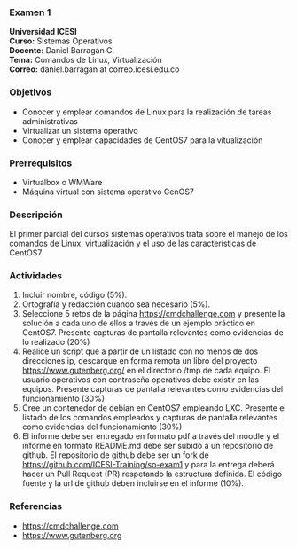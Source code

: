 ### Examen 1
**Universidad ICESI**  
**Curso:** Sistemas Operativos  
**Docente:** Daniel Barragán C.  
**Tema:** Comandos de Linux, Virtualización  
**Correo:** daniel.barragan at correo.icesi.edu.co

### Objetivos
* Conocer y emplear comandos de Linux para la realización de tareas administrativas
* Virtualizar un sistema operativo
* Conocer y emplear capacidades de CentOS7 para la vitualización

### Prerrequisitos
* Virtualbox o WMWare
* Máquina virtual con sistema operativo CenOS7

### Descripción
El primer parcial del cursos sistemas operativos trata sobre el manejo de los comandos de Linux, virtualización y el uso de las características de CentOS7

### Actividades
1. Incluir nombre, código (5%).
2. Ortografía y redacción cuando sea necesario (5%).
3. Seleccione 5 retos de la página https://cmdchallenge.com y presente la solución a cada uno de ellos a través de un ejemplo práctico en CentOS7. Presente capturas de pantalla relevantes como evidencias de lo realizado (20%)
4. Realice un script que a partir de un listado con no menos de dos direcciones ip, descargue en forma remota un libro del proyecto https://www.gutenberg.org/ en el directorio /tmp de cada equipo. El usuario operativos con contraseña operativos debe existir en las equipos. Presente capturas de pantalla relevantes como evidencias del funcionamiento (30%)
5. Cree un contenedor de debian en CentOS7 empleando LXC. Presente el listado de los comandos empleados y capturas de pantalla relevantes como evidencias del funcionamiento (30%)
6. El informe debe ser entregado en formato pdf a través del moodle y el informe en formato README.md debe ser subido a un repositorio de github. El repositorio de github debe ser un fork de https://github.com/ICESI-Training/so-exam1 y para la entrega deberá hacer un Pull Request (PR) respetando la estructura definida. El código fuente y la url de github deben incluirse en el informe (10%).   

### Referencias
* https://cmdchallenge.com  
* https://www.gutenberg.org  
